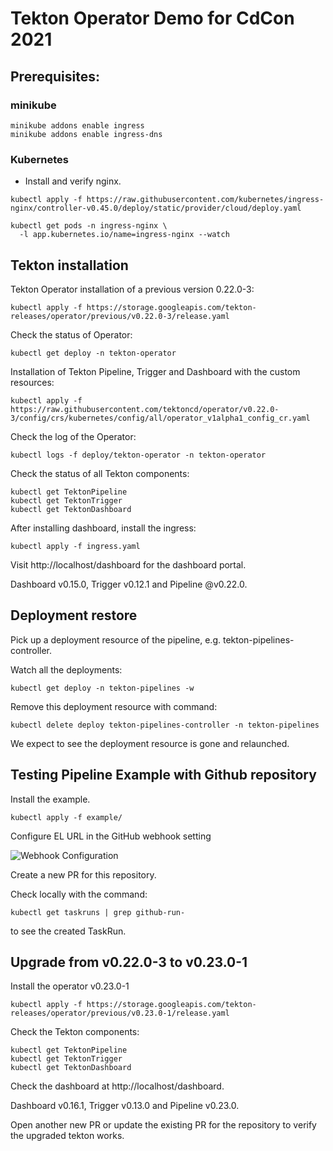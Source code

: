 # Tekton Operator Demo for CdCon 2021

## Prerequisites:

### minikube
```
minikube addons enable ingress
minikube addons enable ingress-dns
```
### Kubernetes
- Install and verify nginx.
```
kubectl apply -f https://raw.githubusercontent.com/kubernetes/ingress-nginx/controller-v0.45.0/deploy/static/provider/cloud/deploy.yaml
```

```aidl
kubectl get pods -n ingress-nginx \
  -l app.kubernetes.io/name=ingress-nginx --watch
```

## Tekton installation

Tekton Operator installation of a previous version 0.22.0-3:
```
kubectl apply -f https://storage.googleapis.com/tekton-releases/operator/previous/v0.22.0-3/release.yaml
```

Check the status of Operator:
```
kubectl get deploy -n tekton-operator
```

Installation of Tekton Pipeline, Trigger and Dashboard with the custom resources:
```
kubectl apply -f https://raw.githubusercontent.com/tektoncd/operator/v0.22.0-3/config/crs/kubernetes/config/all/operator_v1alpha1_config_cr.yaml
```

Check the log of the Operator:
```
kubectl logs -f deploy/tekton-operator -n tekton-operator
```

Check the status of all Tekton components:
```
kubectl get TektonPipeline
kubectl get TektonTrigger
kubectl get TektonDashboard
```

After installing dashboard, install the ingress:
```
kubectl apply -f ingress.yaml
```

Visit http://localhost/dashboard for the dashboard portal.

Dashboard v0.15.0, Trigger v0.12.1 and Pipeline @v0.22.0.

## Deployment restore

Pick up a deployment resource of the pipeline, e.g. tekton-pipelines-controller.

Watch all the deployments:
```
kubectl get deploy -n tekton-pipelines -w
```

Remove this deployment resource with command:
```
kubectl delete deploy tekton-pipelines-controller -n tekton-pipelines
```

We expect to see the deployment resource is gone and relaunched.

## Testing Pipeline Example with Github repository

Install the example.
```
kubectl apply -f example/
```

Configure EL URL in the GitHub webhook setting

![Webhook Configuration](image/webhook.jpg)

Create a new PR for this repository.

Check locally with the command:
```
kubectl get taskruns | grep github-run-
```
to see the created TaskRun.

## Upgrade from v0.22.0-3 to v0.23.0-1

Install the operator v0.23.0-1
```
kubectl apply -f https://storage.googleapis.com/tekton-releases/operator/previous/v0.23.0-1/release.yaml
```

Check the Tekton components:
```
kubectl get TektonPipeline
kubectl get TektonTrigger
kubectl get TektonDashboard
```

Check the dashboard at http://localhost/dashboard.

Dashboard v0.16.1, Trigger v0.13.0 and Pipeline v0.23.0.

Open another new PR or update the existing PR for the repository to verify the upgraded tekton works.
